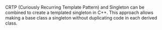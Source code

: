 CRTP (Curiously Recurring Template Pattern) and Singleton can be combined to create a templated singleton in C++. This approach allows making a base class a singleton without duplicating code in each derived class.
